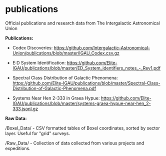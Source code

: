# publications
Official publications and research data from The Intergalactic Astronomical Union

**Publications:**
- Codex Discoveries: 
https://github.com/Intergalactic-Astronomical-Union/publications/blob/master/IGAU_Codex.csv.gz

- E:D System Identification: 
https://github.com/Elite-IGAU/publications/blob/master/ED_System_identifiers_notes_-_Rev1.pdf

- Spectral Class Distribution of Galactic Phenomena: 
https://github.com/Elite-IGAU/publications/blob/master/Spectral-Class-Distribution-of-Galactic-Phenomena.pdf

- Systems Near Hen 2-333 in Graea Hypue:
https://github.com/Elite-IGAU/publications/blob/master/systems-graea-hypue-near-hen_2-333.jsonl.gz

**Raw Data:**

/Boxel_Data/ - CSV formatted tables of Boxel coordinates, sorted by sector layer. Useful for "grid" surveys.

/Raw_Data/ - Collection of data collected from various projects and expeditions.

